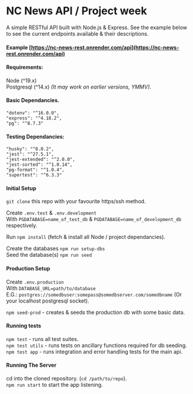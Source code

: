 # NC News API / Project week

A simple RESTful API built with Node.js & Express. See the example below to see the current endpoints available & their descriptions.  

#### Example [https://nc-news-rest.onrender.com/api](https://nc-news-rest.onrender.com/api)

#### Requirements:
Node  (^19.x)   
Postgresql (^14.x) *(It may work on earlier versions, YMMV).*   
  
#### Basic Dependancies.  
```
"dotenv": "^16.0.0",
"express": "^4.18.2",
"pg": "^8.7.3"
```

#### Testing Dependancies:  
```
"husky": "^8.0.2",
"jest": "^27.5.1",
"jest-extended": "^2.0.0",
"jest-sorted": "^1.0.14",
"pg-format": "^1.0.4",
"supertest": "^6.3.3"
```  

#### Initial Setup

`git clone` this repo with your favourite https/ssh method.  

Create `.env.test` & `.env.development`  
With `PGDATABASE=name_of_test_db` & `PGDATABASE=name_of_development_db` respectively.  

Run `npm install` (fetch & install all Node / project dependancies).  

Create the databases `npm run setup-dbs`  
Seed the database(s)  `npm run seed`  

#### Production Setup  

Create `.env.production`  
With `DATABASE_URL=path/to/database`  
E.G.: `postgres://somedbuser:somepass@somedbserver.com/somedbname`  (Or your localhost postgresql socket).  

`npm seed-prod` - creates & seeds the production db with some basic data.  


#### Running tests  
`npm test` - runs all test suites.  
`npm test utils` - runs tests on ancillary functions required for db seeding.  
`npm test app` - runs integration and error handling tests for the main api.  


#### Running The Server  
cd into the cloned repository.  (`cd /path/to/repo`).  
`npm run start`  to start the app listening.  








